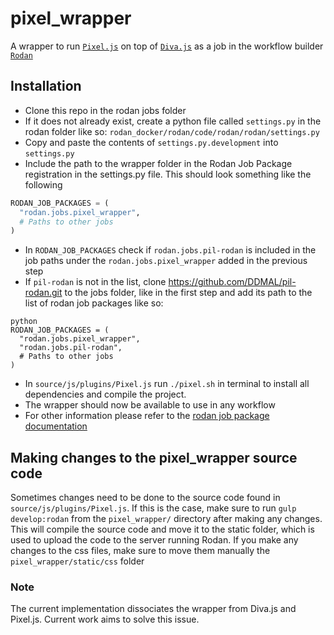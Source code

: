 # pixel_wrapper

A wrapper to run [```Pixel.js```](https://github.com/DDMAL/Pixel.js) on top of [```Diva.js```](https://github.com/DDMAL/diva.js) as a job in the workflow builder [```Rodan```](https://github.com/DDMAL/Rodan)

## Installation
- Clone this repo in the rodan jobs folder
- If it does not already exist, create a python file called `settings.py` in the rodan folder like so: `rodan_docker/rodan/code/rodan/rodan/settings.py`
- Copy and paste the contents of `settings.py.development` into `settings.py`
- Include the path to the wrapper folder in the Rodan Job Package registration in the settings.py file. This should look something like the following
``` python
RODAN_JOB_PACKAGES = (
  "rodan.jobs.pixel_wrapper",
  # Paths to other jobs
)
```
- In `RODAN_JOB_PACKAGES` check if `rodan.jobs.pil-rodan` is included in the job paths under the `rodan.jobs.pixel_wrapper` added in the previous step
- If `pil-rodan` is not in the list, clone https://github.com/DDMAL/pil-rodan.git to the jobs folder, like in the first step and add its path to the list of rodan job packages like so:
```
python
RODAN_JOB_PACKAGES = (
  "rodan.jobs.pixel_wrapper",
  "rodan.jobs.pil-rodan",
  # Paths to other jobs
)
```
- In ```source/js/plugins/Pixel.js``` run ```./pixel.sh``` in terminal to install all dependencies and compile the project.
- The wrapper should now be available to use in any workflow
- For other information please refer to the [rodan job package documentation](https://github.com/DDMAL/Rodan/wiki/Write-a-Rodan-job-package)

## Making changes to the pixel_wrapper source code
Sometimes changes need to be done to the source code found in ```source/js/plugins/Pixel.js```. If this is the case, make sure to run ```gulp develop:rodan``` from the ```pixel_wrapper/``` directory after making any changes. This will compile the source code and move it to the static folder, which is used to upload the code to the server running Rodan. If you make any changes to the css files, make sure to move them manually the ```pixel_wrapper/static/css``` folder 

### Note
The current implementation dissociates the wrapper from Diva.js and Pixel.js. Current work aims to solve this issue.
